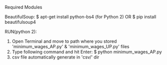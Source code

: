 Required Modules

BeautifulSoup:
$ apt-get install python-bs4 (for Python 2)
OR
$ pip install beautifulsoup4

RUN(python 2):
1) Open Terminal and move to path where you stored 'minimum_wages_AP.py' & 'minimum_wages_UP.py' files
2) Type following command and hit Enter:
$ python minimum_wages_AP.py
3) csv file automatically generate in 'csv/' dir
